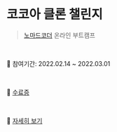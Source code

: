 # 코코아 클론 챌린지
> [노마드코더](https://nomadcoders.co/) 온라인 부트캠프

<br>

:pushpin: 참여기간: 2022.02.14 ~ 2022.03.01

<br>

:pushpin: [수료증](https://nomadcoders.co/certs/9dbb1a25-924d-4b44-98f9-fdb601e05491)

<br>

:pushpin: [자세히 보기](https://allchan.notion.site/cbdb362ca8424ef0b6d0aab5c103b05a)
